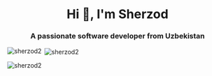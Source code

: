 <h1 align="center">Hi 👋, I'm Sherzod</h1>
<h3 align="center">A passionate software developer from Uzbekistan</h3>

<p><img align="left" src="https://github-readme-stats.vercel.app/api/top-langs?username=sherzod2&show_icons=true&locale=en&layout=compact" alt="sherzod2" /></p>

<p>&nbsp;<img align="center" src="https://github-readme-stats.vercel.app/api?username=sherzod2&show_icons=true&locale=en" alt="sherzod2" /></p>

<p><img align="center" src="https://github-readme-streak-stats.herokuapp.com/?user=sherzod2&" alt="sherzod2" /></p>
